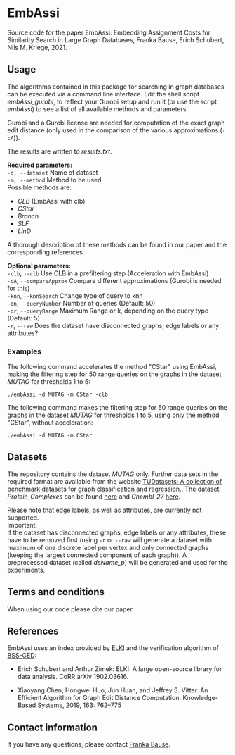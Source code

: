 # EmbAssi
Source code for the paper EmbAssi: Embedding Assignment Costs for Similarity Search in Large Graph Databases, Franka Bause, Erich Schubert, Nils M. Kriege, 2021.

## Usage
The algorithms contained in this package for searching in graph databases can be executed via a command line interface. Edit the shell script *embAssi_gurobi*, to reflect your Gurobi setup and run it (or use the script *embAssi*) to see a list of all available methods and parameters.

Gurobi and a Gurobi license are needed for computation of the exact graph edit distance (only used in the comparison of the various approximations (`-cA`)).

The results are written to *results.txt*.

**Required parameters:**  
    `-d, --dataset` Name of dataset  
    `-m, --method` Method to be used  
Possible methods are:
* *CLB* (EmbAssi with clb)
* *CStar*
* *Branch*
* *SLF*
* *LinD*  

A thorough description of these methods can be found in our paper and the corresponding references.  


**Optional parameters:**  
    `-clb`, `--clb` Use CLB in a prefiltering step (Acceleration with EmbAssi)  
    `-cA`, `--compareApprox` Compare different approximations (Gurobi is needed for this)  
    `-knn`, `--knnSearch` Change type of query to knn  
    `-qn`, `--queryNumber` Number of queries (Default: 50)  
    `-qr`, `--queryRange` Maximum Range or k, depending on the query type (Default: 5)  
    `-r`, `--raw` Does the dataset have disconnected graphs, edge labels or any attributes?  


### Examples
The following command accelerates the method "CStar" using EmbAssi, making the filtering step for 50 range queries on the graphs in the dataset *MUTAG* for thresholds 1 to 5:  

`./embAssi -d MUTAG -m CStar -clb`

The following command makes the filtering step for 50 range queries on the graphs in the dataset *MUTAG* for thresholds 1 to 5, using only the method "CStar", without acceleration:  

`./embAssi -d MUTAG -m CStar`

    
## Datasets
The repository contains the dataset *MUTAG* only. Further data sets in the required format are available from the website [TUDatasets: A collection of benchmark datasets for graph classification and regression.](https://chrsmrrs.github.io/datasets/).
The dataset *Protein_Complexes* can be found [here](https://github.com/BiancaStoecker/complex-similarity-evaluation/tree/master/simulated_complexes/true_constraints) and *Chembl_27* [here](https://chembl.gitbook.io/chembl-interface-documentation/downloads).  

Please note that edge labels, as well as attributes, are currently not supported.  
Important:  
If the dataset has disconnected graphs, edge labels or any attributes, these have to be removed first (using `-r` or `--raw` will generate a dataset with maximum of one discrete label per vertex and only connected graphs (keeping the largest connected component of each graph)). A preprocessed dataset (called *dsName_p*) will be generated and used for the experiments.

## Terms and conditions
When using our code please cite our paper.


## References
EmbAssi uses an index provided by [ELKI](https://elki-project.github.io/) and the verification algorithm of [BSS-GED](https://github.com/Hongweihuo-Lab/BSS-GED):

* Erich Schubert and Arthur Zimek: ELKI: A large open-source library for data analysis. CoRR arXiv 1902.03616.

* Xiaoyang Chen, Hongwei Huo, Jun Huan, and Jeffrey S. Vitter. An Efficient Algorithm for Graph Edit Distance Computation. Knowledge-Based Systems, 2019, 163: 762–775


## Contact information
If you have any questions, please contact [Franka Bause](https://dm.cs.univie.ac.at/team/person/112939/).
